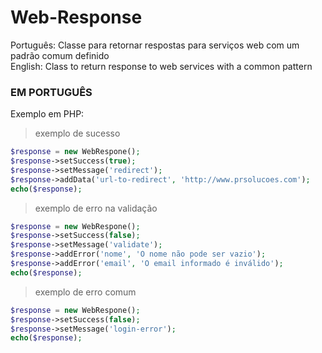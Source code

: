 Web-Response
============

Português: Classe para retornar respostas para serviços web com um padrão comum definido  
English: Class to return response to web services with a common pattern  
  
### EM PORTUGUÊS
  
Exemplo em PHP:  
  
> exemplo de sucesso  
  
```php
$response = new WebRespone();
$response->setSuccess(true); 
$response->setMessage('redirect');  
$response->addData('url-to-redirect', 'http://www.prsolucoes.com');
echo($response);
```
  
> exemplo de erro na validação  

```php
$response = new WebRespone();
$response->setSuccess(false);
$response->setMessage('validate');
$response->addError('nome', 'O nome não pode ser vazio');
$response->addError('email', 'O email informado é inválido');
echo($response);
```

> exemplo de erro comum  

```php
$response = new WebRespone();  
$response->setSuccess(false);
$response->setMessage('login-error');
echo($response);
```
